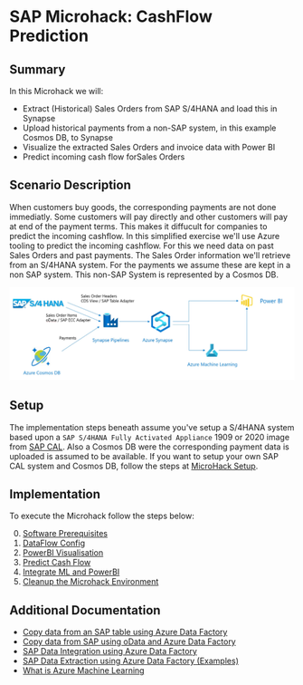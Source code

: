 # SAP Microhack: CashFlow Prediction
## Summary
In this Microhack we will:
* Extract (Historical) Sales Orders from SAP S/4HANA and load this in Synapse
* Upload historical payments from a non-SAP system, in this example Cosmos DB, to Synapse
* Visualize the extracted Sales Orders and invoice data with Power BI
* Predict incoming cash flow forSales Orders

## Scenario Description
When customers buy goods, the corresponding payments are not done immediatly. Some customers will pay directly and other customers will pay at end of the payment terms. This makes it diffucult for companies to predict the incoming cashflow. In this simplified exercise we'll use Azure tooling to predict the incoming cashflow. For this we need data on past Sales Orders and past payments. The Sales Order information we'll retrieve from an S/4HANA system. For the payments we assume these are kept in a non SAP system. This non-SAP System is represented by a Cosmos DB.

<img src="images/overview/ScenarioOverview.jpg">

## Setup
The implementation steps beneath assume you've setup a S/4HANA system based upon a `SAP S/4HANA Fully Activated Appliance` 1909 or 2020 image from [SAP CAL](http://cal.sap.com). Also a Cosmos DB were the corresponding payment data is uploaded is assumed to be available.
If you want to setup your own SAP CAL system and Cosmos DB, follow the steps at [MicroHack Setup](setup/SAPCALSetup.md).

## Implementation
To execute the Microhack follow the steps below:

0. [Software Prerequisites](SoftwarePrerequisites.md)
1. [DataFlow Config](DataFlowConfig.md)
2. [PowerBI Visualisation](PowerBiVisualisation.md)
3. [Predict Cash Flow](PredictIncomingCashflow.md)
4. [Integrate ML and PowerBI](IntegrateMLPowerBI.md)
5. [Cleanup the Microhack Environment](CleanEnvironment.md)

## Additional Documentation
* [Copy data from an SAP table using Azure Data Factory](https://docs.microsoft.com/en-us/azure/data-factory/connector-sap-table)
* [Copy data from SAP using oData and Azure Data Factory](https://docs.microsoft.com/en-us/azure/data-factory/connector-sap-ecc)
* [SAP Data Integration using Azure Data Factory](https://github.com/Azure/Azure-DataFactory/blob/main/whitepaper/SAP%20Data%20Integration%20using%20Azure%20Data%20Factory.pdf)
* [SAP Data Extraction using Azure Data Factory (Examples)](https://github.com/bdelangh/ADF_SAPDataExtraction)
* [What is Azure Machine Learning](https://docs.microsoft.com/en-us/azure/machine-learning/overview-what-is-azure-ml)
